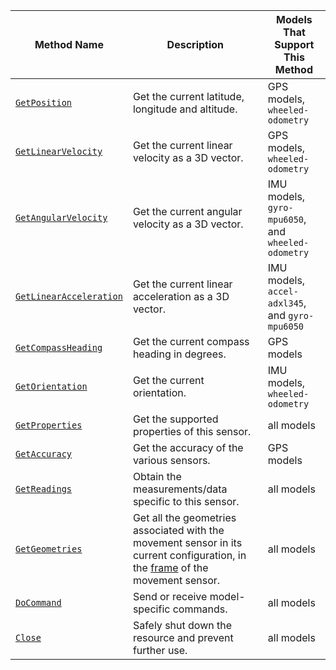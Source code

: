 <!-- prettier-ignore -->
Method Name | Description | Models That Support This Method
----------- | ----------- | -------------------------------
[`GetPosition`](/components/movement-sensor/#getposition) | Get the current latitude, longitude and altitude. | GPS models, `wheeled-odometry`
[`GetLinearVelocity`](/components/movement-sensor/#getlinearvelocity) | Get the current linear velocity as a 3D vector. | GPS models, `wheeled-odometry`
[`GetAngularVelocity`](/components/movement-sensor/#getangularvelocity) | Get the current angular velocity as a 3D vector. | IMU models, `gyro-mpu6050`, and `wheeled-odometry`
[`GetLinearAcceleration`](/components/movement-sensor/#getlinearacceleration) | Get the current linear acceleration as a 3D vector. | IMU models,  `accel-adxl345`, and `gyro-mpu6050`
[`GetCompassHeading`](/components/movement-sensor/#getcompassheading) | Get the current compass heading in degrees. | GPS models
[`GetOrientation`](/components/movement-sensor/#getorientation) | Get the current orientation. | IMU models, `wheeled-odometry`
[`GetProperties`](/components/movement-sensor/#getproperties) | Get the supported properties of this sensor. | all models
[`GetAccuracy`](/components/movement-sensor/#getaccuracy) | Get the accuracy of the various sensors. | GPS models
[`GetReadings`](/components/movement-sensor/#getreadings) | Obtain the measurements/data specific to this sensor. | all models
[`GetGeometries`](/components/movement-sensor/#getgeometries) | Get all the geometries associated with the movement sensor in its current configuration, in the [frame](/services/frame-system/) of the movement sensor. | all models
[`DoCommand`](/components/movement-sensor/#docommand) | Send or receive model-specific commands. | all models
[`Close`](/components/movement-sensor/#close) | Safely shut down the resource and prevent further use. | all models
